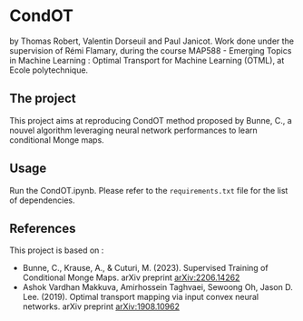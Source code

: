 # CondOT
by Thomas Robert, Valentin Dorseuil and Paul Janicot.
Work done under the supervision of Rémi Flamary, during the course MAP588 - Emerging Topics in Machine Learning :  Optimal Transport for Machine Learning (OTML), at Ecole polytechnique.

## The project
This project aims at reproducing CondOT method proposed by Bunne, C., a nouvel algorithm leveraging neural network performances to learn conditional Monge maps.

## Usage
Run the CondOT.ipynb. Please refer to the `requirements.txt` file for the list of dependencies.

## References

This project is based on :
- Bunne, C., Krause, A., & Cuturi, M. (2023). Supervised Training of Conditional Monge Maps. arXiv preprint [arXiv:2206.14262](https://arxiv.org/abs/2206.14262)
- Ashok Vardhan Makkuva, Amirhossein Taghvaei, Sewoong Oh, Jason D. Lee. (2019). Optimal transport mapping via input convex neural networks. arXiv preprint [arXiv:1908.10962]([https://arxiv.org/abs/2206.14262](https://arxiv.org/abs/1908.10962))

